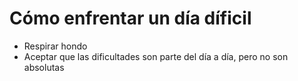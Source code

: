 # Cómo enfrentar un día díficil
- Respirar hondo
- Aceptar que las dificultades son parte del día a día, pero no son absolutas

